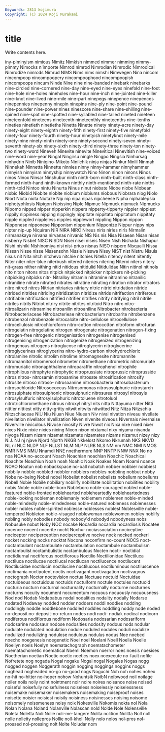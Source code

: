```yaml
---
Keywords: 2813 kojimura
Copyright: (C) 2024 Koji Murakami
---
```


# title

Write contents here.



iny-piminyism nimious Nimitz Nimkish nimmed nimmer nimming
nimmy-pimmy Nimocks n'importe Nimrod nimrod Nimrodian Nimrodic Nimrodical Nimrodize nimrods
Nimrud NIMS Nims nims nimshi Nimwegen Nina nincom nincompoop nincompoopery
nincompoophood nincompoopish nincompoops nincum Ninde Nine nine nine-banded ninebark ninebarks
nine-circled nine-cornered nine-day nine-eyed nine-eyes ninefold nine-foot nine-hole nine-holes nineholes
nine-hour nine-inch nine-jointed nine-killer nine-knot nine-lived nine-mile nine-part ninepegs ninepence
ninepences ninepennies ninepenny ninepin ninepins nine-ply nine-point nine-pound nine-pounder nine-power
nines ninescore nine-share nine-shilling nine-spined nine-spot nine-spotted nine-syllabled nine-tailed nineted
nineteen nineteenfold nineteens nineteenth nineteenthly nineteenths nine-tenths nineties ninetieth ninetieths
Ninetta Ninette ninety ninety-acre ninety-day ninety-eight ninety-eighth ninety-fifth ninety-first ninety-five
ninetyfold ninety-four ninety-fourth ninety-hour ninetyish ninetyknot ninety-mile ninety-nine ninety-ninth ninety-one
ninety-second ninety-seven ninety-seventh ninety-six ninety-sixth ninety-third ninety-three ninety-ton ninety-two ninety-word
Nineveh Ninevite ninevite Ninevitical Ninevitish nine-voiced nine-word nine-year Ningal Ningirsu
ningle Ningpo Ningsia Ninhursag ninhydrin Ninib Ninigino-Mikoto Ninilchik ninja ninjas
Ninkur Ninlil Ninmah Ninnekah Ninnetta Ninnette ninnies ninny ninny-hammer ninnyhammer
ninnyish ninnyism ninnyship ninnywatch Nino Ninon ninon ninons Ninos ninos
Ninox Ninsar Ninshubur ninth ninth-born ninth-built ninth-class ninth-formed ninth-hand ninth-known
ninthly ninth-mentioned ninth-rate ninths ninth-told Nintoo nintu Ninurta Ninus ninut
niobate Niobe niobe Niobean niobic Niobid Niobite niobite niobium niobiums
niobous Niobrara niog Niolo Niort Niota niota Niotaze Nip nip
nipa nipas nipcheese Nipha niphablepsia niphotyphlosis Nipigon Nipissing Niple Nipmuc
Nipmuck nipmuck Nipmucks Nipomo nipped nipper nipperkin nippers nipperty-tipperty nippier
nippiest nippily nippiness nipping nippingly nippitate nippitato nippitatum nippitaty nipple
nippled nippleless nipples nipplewort nippling Nippon nippon Nipponese nipponese Nipponism
nipponium Nipponize Nippur nippy nips nipter nip-up Niquiran NIR NIRA
NIRC Nireus niris nirles nirls Nirmalin nirmanakaya nirvana nirvanas nirvanic
NIS Nis nis Nisa Nisaean Nisan nisan nisberry Nisbet NISC
NISDN Nisei nisei niseis Nisen Nish Nishada Nishapur Nishi nishiki
Nishinomiya nisi nisi-prius nisnas NISO nispero Nisqualli Nissa Nissan Nisse
nisse Nissensohn Nissie Nisswa Nissy NIST nist Nistru Nisula nisus
nit Nita nitch nitchevo nitchie nitchies Nitella nitency nitent nitently
Niter niter niter-blue niterbush nitered niteries nitering Niteroi niters nitery
nit-grass nither nithing nitid nitidous nitidulid Nitidulidae Nitin nitinol nitinols
nito niton nitons nitos nitpick nitpicked nitpicker nitpickers nit-picking nitpicking
nitpicks nitr- Nitralloy nitramin nitramine nitramino nitranilic nitraniline nitrate nitrated
nitrates nitratine nitrating nitration nitrator nitrators nitre nitred nitres Nitrian
nitriaries nitriary nitric nitrid nitridation nitride nitrided nitrides nitriding nitridization
nitridize nitrids nitrifaction nitriferous nitrifiable nitrification nitrified nitrifier nitrifies nitrify
nitrifying nitril nitrile nitriles nitrils Nitriot nitriry nitrite nitrites nitritoid
Nitro nitro nitro- nitroalizarin nitroamine nitroanilin nitroaniline Nitrobacter nitrobacteria Nitrobacteriaceae
Nitrobacterieae nitrobacterium nitrobarite nitrobenzene nitrobenzol nitrobenzole nitrocalcite nitro-cellulose nitrocellulose nitrocellulosic
nitrochloroform nitro-cotton nitrocotton nitroform nitrofuran nitrogelatin nitrogelatine nitrogen nitrogenate nitrogenation
nitrogen-fixing nitrogen-free nitrogenic nitrogenisation nitrogenise nitrogenised nitrogenising nitrogenization nitrogenize nitrogenized
nitrogenizing nitrogenous nitrogens nitroglucose nitroglycerin nitroglycerine nitroglycerines nitroglycerins nitro-hydro-carbon nitrohydrochloric
nitrolamine nitrolic nitrolim nitrolime nitromagnesite nitromannite nitromannitol nitromersol nitrometer nitromethane
nitrometric nitromuriate nitromuriatic nitronaphthalene nitroparaffin nitrophenol nitrophile nitrophilous nitrophyte nitrophytic
nitroprussiate nitroprussic nitroprusside nitros nitros- nitrosamin nitrosamine nitrosate nitrosification nitrosify
nitrosite nitroso nitroso- nitrosoamine nitrosobacteria nitrosobacterium nitrosochloride Nitrosococcus Nitrosomonas nitrososulphuric
nitrostarch nitrosulphate nitrosulphonic nitrosulphuric nitrosurea nitrosyl nitrosyls nitrosylsulfuric nitrosylsulphuric nitrotoluene
nitrotoluol nitrotrichloromethane nitrous nitroxyl nitryl nits nitta Nittayuma nitter Nitti
nittier nittiest nitty nitty-gritty nitwit nitwits nitwitted Nitz Nitza Nitzschia
Nitzschiaceae NIU Niu Niuan Niue Niuean Niv nival nivation niveau
nivellate nivellation nivellator nivellization Niven nivenite niveous Nivernais nivernaise Niverville
nivicolous Nivose nivosity Nivre Niwot nix Nixa nixe nixed nixer
nixes Nixie nixie nixies nixing Nixon nixon nixtamal nixy niyama
niyanda niyoga Nizam nizam nizamat nizamate nizamates nizams nizamut nizey
nizy N.J. NJ nj njave Njord Njorth NKGB Nkkelost Nkomo
Nkrumah NKS NKVD NL nl NLC NLDP NLF NLLST NLM
NLP NLRB NLS NM nm NMC NMI NMOS NMR NMS
NMU Nnamdi NNE nnethermore NNP NNTP NNW NNX No no
noa NOAA no-account Noach Noachian noachian Noachic Noachical Noachite Noachiun
Noah noah Noahic Noak Noakes Noam Noami noance NOAO Noatun
nob nobackspace no-ball nobatch nobber nobbier nobbiest nobbily nobble nobbled
nobbler nobblers nobbles nobbling nobbut nobby Nobe no-being Nobel nobel
Nobelist nobelist nobelists nobelium nobeliums Nobell Nobie Nobile nobiliary nobilify
nobilitate nobilitation nobilities nobility nobis Noble noble noble-born Nobleboro noble-couraged
nobled noble-featured noble-fronted noblehearted nobleheartedly nobleheartedness noble-looking nobleman noblemanly noblemem
noblemen noble-minded noble-mindedly noble-mindedness noble-natured nobleness noblenesses nobler nobles noble-spirited
noblesse noblesses noblest Noblesville noble-tempered Nobleton noble-visaged noblewoman noblewomen nobley
noblify nobling nobly nobodies nobody nobody'd nobodyd nobodyness nobs Nobusuke
nobut Noby NOC nocake Nocardia nocardia nocardiosis Nocatee nocence nocent
nocerite nocht Nochur nociassociation nociceptive nociceptor nociperception nociperceptive nocive nock
nocked nockerl nocket nocking nocks nocktat Nocona noconfirm no-count NOCS
noct- noctambulant noctambulate noctambulation noctambule noctambulism noctambulist noctambulistic noctambulous Nocten
nocti- noctidial noctidiurnal noctiferous noctiflorous Noctilio Noctilionidae Noctiluca noctiluca noctilucae
noctilucal noctilucan noctilucence noctilucent Noctilucidae noctilucin noctilucine noctilucous noctiluminous noctiluscence
noctimania noctipotent noctis noctivagant noctivagation noctivagous noctograph Noctor noctovision noctua
Noctuae noctuid Noctuidae noctuideous noctuidous noctuids noctuiform noctule noctules noctuoid
nocturia nocturn nocturnal nocturnality nocturnally nocturne nocturnes nocturns nocuity nocument
nocumentum nocuous nocuously nocuousness Nod nod Nodab Nodababus nodal nodalities
nodality nodally Nodarse nodated Nodaway nodded nodder nodders noddi noddies
nodding noddingly noddle noddlebone noddled noddles noddling noddy node noded
no-deposit no-deposit-no-return nodes nodi nodi- nodiak nodical nodicorn nodiferous nodiflorous
nodiform Nodosaria nodosarian nodosariform nodosarine nodosaur nodose nodosities nodosity nodous
nods nodular nodulate nodulated nodulation nodule noduled nodules noduli nodulize
nodulized nodulizing nodulose nodulous nodulus nodus Noe noebcd noecho noegenesis
noegenetic Noel noel Noelani Noell Noella Noelle Noellyn noels Noelyn
noematachograph noematachometer noematachometic noematical Noemi Noemon noerror noes noesis noesises
Noetherian noetian Noetic noetic noetics noex noexecute no-fault nofile Nofretete
nog nogada Nogai nogaku Nogal nogal Nogales Nogas nogg nogged
noggen Noggerath noggin nogging noggings noggins noggs noghead nogheaded no-go
no-good nogs Noguchi Noh noh nohes nohex no-hit no-hitter no-hoper
nohow Nohuntsik NoibN noibwood noil noilage noiler noils noily noint
nointment noir noire noires noisance noise noised noiseful noisefully noisefulness
noiseless noiselessly noiselessness noisemake noisemaker noisemakers noisemaking noiseproof noises noisette
noisier noisiest noisily noisiness noisinesses noising noisome noisomely noisomeness noisy
noix Nokesville Nokomis nokta nol Nola Nolan Nolana Noland Nolanville
Nolascan nold Nolde Nole Nolensville Noleta Noletta Noli Nolie noli-me-tangere
Nolita nolition Nolitta Noll noll nolle nolleity nollepros Nollie noll-kholl
Nolly nolo nolos nol-pros nol-prossed nol-prossing nolt Nolte Noludar nom
